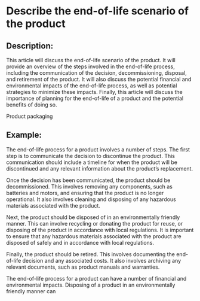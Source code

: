 # Describe the end-of-life scenario of the product

## Description:
This article will discuss the end-of-life scenario of the product. It will provide an overview of the steps involved in the end-of-life process, including the communication of the decision, decommissioning, disposal, and retirement of the product. It will also discuss the potential financial and environmental impacts of the end-of-life process, as well as potential strategies to minimize these impacts. Finally, this article will discuss the importance of planning for the end-of-life of a product and the potential benefits of doing so.

Product packaging

## Example:
The end-of-life process for a product involves a number of steps. The first step is to communicate the decision to discontinue the product. This communication should include a timeline for when the product will be discontinued and any relevant information about the product’s replacement. 

Once the decision has been communicated, the product should be decommissioned. This involves removing any components, such as batteries and motors, and ensuring that the product is no longer operational. It also involves cleaning and disposing of any hazardous materials associated with the product. 

Next, the product should be disposed of in an environmentally friendly manner. This can involve recycling or donating the product for reuse, or disposing of the product in accordance with local regulations. It is important to ensure that any hazardous materials associated with the product are disposed of safely and in accordance with local regulations. 

Finally, the product should be retired. This involves documenting the end-of-life decision and any associated costs. It also involves archiving any relevant documents, such as product manuals and warranties.

The end-of-life process for a product can have a number of financial and environmental impacts. Disposing of a product in an environmentally friendly manner can